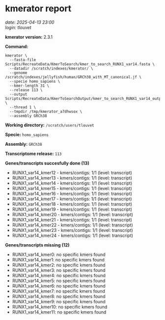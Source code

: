 # kmerator report
*date: 2025-04-13 23:00*  
*login: tlouvet*

**kmerator version:** 2.3.1

**Command:**

```
kmerator \
  --fasta-file Scripts/RecreateData/KmerToSearch/kmer_to_search_RUNX1_var14.fasta \
  --datadir /scratch/indexes/kmerator/ \
  --genome /scratch/indexes/jellyfish/human/GRCh38_with_MT_canonical.jf \
  --specie homo_sapiens \
  --kmer-length 31 \
  --release 113 \
  --output Scripts/RecreateData/KmerToSearchOutput/kmer_to_search_RUNX1_var14_output \
  --thread 1 \
  --tmpdir /tmp/kmerator_a7dhwsox \
  --assembly GRCh38
```

**Working directory:** `/scratch/users/tlouvet`

**Specie:** `homo_sapiens`

**Assembly:** `GRCh38`

**Transcriptome release:** `113`

**Genes/transcripts succesfully done (13)**

- RUNX1_var14_kmer12 - kmers/contigs: 1/1 (level: transcript)
- RUNX1_var14_kmer13 - kmers/contigs: 1/1 (level: transcript)
- RUNX1_var14_kmer14 - kmers/contigs: 1/1 (level: transcript)
- RUNX1_var14_kmer15 - kmers/contigs: 1/1 (level: transcript)
- RUNX1_var14_kmer16 - kmers/contigs: 1/1 (level: transcript)
- RUNX1_var14_kmer17 - kmers/contigs: 1/1 (level: transcript)
- RUNX1_var14_kmer18 - kmers/contigs: 1/1 (level: transcript)
- RUNX1_var14_kmer19 - kmers/contigs: 1/1 (level: transcript)
- RUNX1_var14_kmer20 - kmers/contigs: 1/1 (level: transcript)
- RUNX1_var14_kmer21 - kmers/contigs: 1/1 (level: transcript)
- RUNX1_var14_kmer22 - kmers/contigs: 1/1 (level: transcript)
- RUNX1_var14_kmer23 - kmers/contigs: 1/1 (level: transcript)
- RUNX1_var14_kmer24 - kmers/contigs: 1/1 (level: transcript)


**Genes/transcripts missing (12)**

- RUNX1_var14_kmer0: no specific kmers found
- RUNX1_var14_kmer1: no specific kmers found
- RUNX1_var14_kmer2: no specific kmers found
- RUNX1_var14_kmer3: no specific kmers found
- RUNX1_var14_kmer4: no specific kmers found
- RUNX1_var14_kmer5: no specific kmers found
- RUNX1_var14_kmer6: no specific kmers found
- RUNX1_var14_kmer7: no specific kmers found
- RUNX1_var14_kmer8: no specific kmers found
- RUNX1_var14_kmer9: no specific kmers found
- RUNX1_var14_kmer10: no specific kmers found
- RUNX1_var14_kmer11: no specific kmers found
